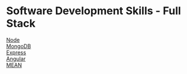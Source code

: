 # Software Development Skills - Full Stack

[Node](https://github.com/villivald/Software-Development-Skills-Full-Stack/tree/main/Coursework/Node)<br>
[MongoDB](https://github.com/villivald/Software-Development-Skills-Full-Stack/tree/main/Coursework/MongoDB)<br>
[Express](https://github.com/villivald/Software-Development-Skills-Full-Stack/tree/main/Coursework/Express)<br>
[Angular](https://github.com/villivald/Software-Development-Skills-Full-Stack/tree/main/Coursework/angular-tour-of-heroes)<br>
[MEAN](https://github.com/villivald/Software-Development-Skills-Full-Stack/tree/main/Coursework/MEAN)
